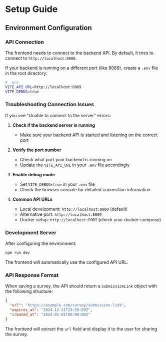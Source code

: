 # Setup Guide

## Environment Configuration

### API Connection

The frontend needs to connect to the backend API. By default, it tries to connect to `http://localhost:8000`.

If your backend is running on a different port (like 8089), create a `.env` file in the root directory:

```bash
# .env
VITE_API_URL=http://localhost:8089
VITE_DEBUG=true
```

### Troubleshooting Connection Issues

If you see "Unable to connect to the server" errors:

1. **Check if the backend server is running**
   - Make sure your backend API is started and listening on the correct port

2. **Verify the port number**
   - Check what port your backend is running on
   - Update the `VITE_API_URL` in your `.env` file accordingly

3. **Enable debug mode**
   - Set `VITE_DEBUG=true` in your `.env` file
   - Check the browser console for detailed connection information

4. **Common API URLs**
   - Local development: `http://localhost:8000` (default)
   - Alternative port: `http://localhost:8089`
   - Docker setup: `http://localhost:PORT` (check your docker-compose)

### Development Server

After configuring the environment:

```bash
npm run dev
```

The frontend will automatically use the configured API URL.

### API Response Format

When saving a survey, the API should return a `SubmissionLink` object with the following structure:

```json
{
  "url": "https://example.com/survey/submission-link",
  "expires_at": "2024-12-31T23:59:59Z",
  "created_at": "2024-01-01T00:00:00Z"
}
```

The frontend will extract the `url` field and display it to the user for sharing the survey. 